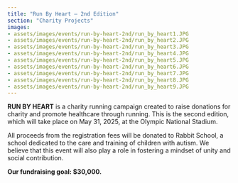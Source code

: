 ```yaml
---
title: "Run By Heart – 2nd Edition"
section: "Charity Projects"
images:
- assets/images/events/run-by-heart-2nd/run_by_heart1.JPG
- assets/images/events/run-by-heart-2nd/run_by_heart2.JPG
- assets/images/events/run-by-heart-2nd/run_by_heart3.JPG
- assets/images/events/run-by-heart-2nd/run_by_heart4.JPG
- assets/images/events/run-by-heart-2nd/run_by_heart5.JPG
- assets/images/events/run-by-heart-2nd/run_by_heart6.JPG
- assets/images/events/run-by-heart-2nd/run_by_heart7.JPG
- assets/images/events/run-by-heart-2nd/run_by_heart8.JPG
- assets/images/events/run-by-heart-2nd/run_by_heart9.JPG
---
```


**RUN BY HEART** is a charity running campaign created to raise donations for charity and promote healthcare through running. This is the second edition, which will take place on May 31, 2025, at the Olympic National Stadium.

All proceeds from the registration fees will be donated to Rabbit School, a school dedicated to the care and training of children with autism. We believe that this event will also play a role in fostering a mindset of unity and social contribution.

**Our fundraising goal: $30,000.**

